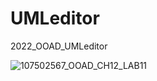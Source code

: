 # UMLeditor
2022_OOAD_UMLeditor

![107502567_OOAD_CH12_LAB11](https://user-images.githubusercontent.com/22865899/225001896-6e850b36-d10f-4383-9aa8-657ab94b2eac.jpg)

